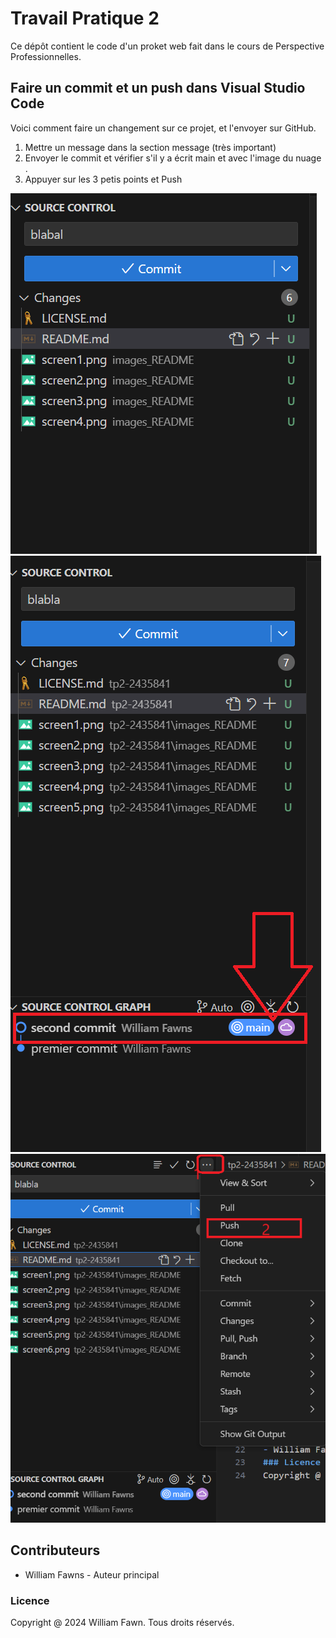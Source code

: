 # Travail Pratique 2 
Ce dépôt contient le code d'un proket web fait dans le cours de Perspective Professionnelles.
## Faire un commit et un push dans Visual Studio Code
Voici comment faire un changement sur ce projet, et l'envoyer sur GitHub.
1. Mettre un message dans la section message (très important)
2. Envoyer le commit et vérifier s'il y a écrit main et avec l'image du nuage .
3. Appuyer sur les 3 petis points et Push 

![Screen1](images_README/screen5.png)
![Screen2](images_README/screen6.png)
![Screen3](images_README/screen7.png)

## Contributeurs
- William Fawns - Auteur principal 
### Licence
Copyright @ 2024 William Fawn. Tous droits réservés.